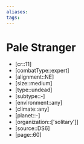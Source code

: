 ```yaml
---
aliases: 
tags: 
---
```


# Pale Stranger

- [cr::11]
- [combatType::expert]
- [alignment::NE]
- [size::medium]
- [type::undead]
- [subtype::-]
- [environment::any]
- [climate::any]
- [planet::-]
- [organization::['solitary']]
- [source::DS6]
- [page::60]
